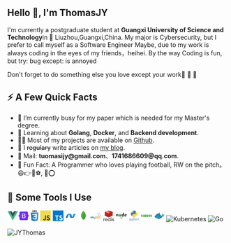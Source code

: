 <h2>Hello 👋, I'm ThomasJY</h2>
<p>I'm currently a postgraduate student at <strong>Guangxi University of Science and Technology</strong>in 🌁 Liuzhou,Guangxi,China. My major is Cybersecurity, but I prefer to call myself as a Software Engineer Maybe, due to my work is always coding in the eyes of my friends，heihei. By the way Coding is fun, but try: bug except: is annoyed </p>

<p>Don't forget to do something else you love except your work🍌 🍌 🍌</p>



<h2>⚡️ A Few Quick Facts</h2>
<ul>
<li>🔭 I’m currently busy for my paper which is needed for my Master's degree.</li>
<li>🧐 Learning about <strong>Golang</strong>, <strong>Docker</strong>, and <strong>Backend development</strong>.</li>
<li>👨‍💻 Most of my projects are available on <a href="https://github.com/JYThomas">Github</a>.</li>
<li>📝 I <del>regulary</del> write articles on <a href="https://jythomas.github.io">my blog</a>.</li>
<li>💬 Mail: <strong>tuomasijy@gmail.com</strong>、<strong>1741686609@qq.com</strong>.</li>
<li>🎉 Fun Fact: A Programmer who loves playing football, RW on the pitch。😄👉🐑⚽️, 🐑⭕️</li>
</ul>
<h2>🚀 Some Tools I Use</h2>
<p align="left">

<img src="https://raw.githubusercontent.com/devicons/devicon/master/icons/vuejs/vuejs-original.svg" alt="vue" width="25" height="25" /><img src="https://raw.githubusercontent.com/devicons/devicon/master/icons/bootstrap/bootstrap-plain.svg" alt="bootstrap" width="25" height="25" /><img src="https://raw.githubusercontent.com/devicons/devicon/master/icons/css3/css3-original-wordmark.svg" alt="css3" width="25" height="25" /><img src="https://raw.githubusercontent.com/devicons/devicon/master/icons/javascript/javascript-original.svg" alt="javascript" width="25" height="25" />
<img src="https://raw.githubusercontent.com/devicons/devicon/master/icons/typescript/typescript-original.svg" alt="typescript" width="25" height="25" />
<img src="https://raw.githubusercontent.com/devicons/devicon/master/icons/dot-net/dot-net-original.svg" alt=".NET" width="25" height="25" />
<img src="https://raw.githubusercontent.com/devicons/devicon/master/icons/mongodb/mongodb-original.svg" alt="mongodb" width="25" height="25" />
<img src="https://raw.githubusercontent.com/devicons/devicon/master/icons/mysql/mysql-original-wordmark.svg" alt="mysql" width="25" height="25" />
<img src="https://raw.githubusercontent.com/devicons/devicon/master/icons/redis/redis-original-wordmark.svg" alt="redis" width="25" height="25" />
<img src="https://raw.githubusercontent.com/devicons/devicon/master/icons/nodejs/nodejs-original-wordmark.svg" alt="nodejs" width="25" height="25" />
<img src="https://raw.githubusercontent.com/devicons/devicon/master/icons/python/python-original-wordmark.svg" alt="python" width="25" height="25" />
<img src="https://raw.githubusercontent.com/devicons/devicon/master/icons/nginx/nginx-original.svg" alt="nginx" width="25" height="25" />
<img src="https://raw.githubusercontent.com/devicons/devicon/master/icons/docker/docker-original.svg" alt="Docker" width="25" height="25" />
<img src="https://www.vectorlogo.zone/logos/kubernetes/kubernetes-icon.svg" alt="Kubernetes" width="25" height="25" />
<img src="https://cdn.jsdelivr.net/gh/devicons/devicon/icons/go/go-original.svg" alt="Go" width="25" height="25" />
</p>

<img src="https://github-readme-stats.vercel.app/api?username=JYThomas&show_icons=true&count_private=true" alt="JYThomas" />

